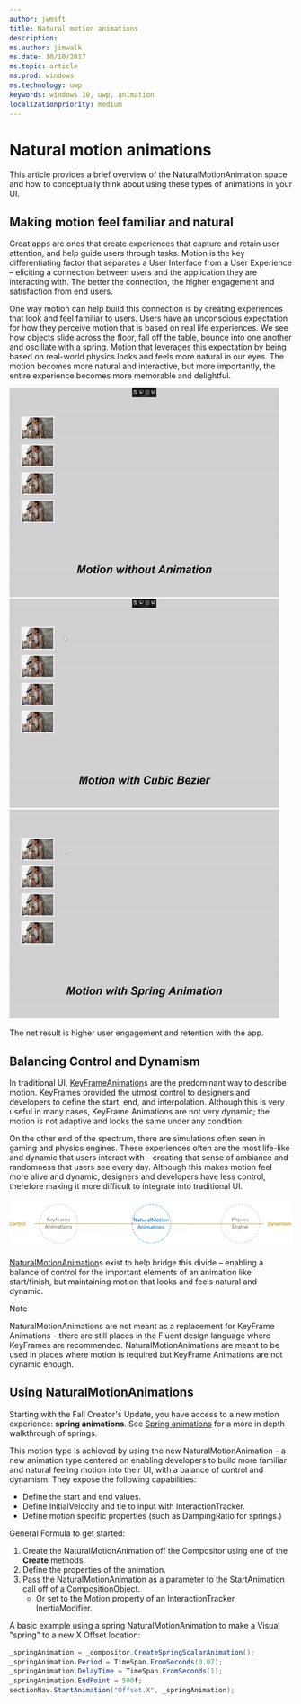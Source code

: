 ```yaml
---
author: jwmsft
title: Natural motion animations
description: 
ms.author: jimwalk
ms.date: 10/10/2017
ms.topic: article
ms.prod: windows
ms.technology: uwp
keywords: windows 10, uwp, animation
localizationpriority: medium
---
```

# Natural motion animations

This article provides a brief overview of the NaturalMotionAnimation space and how to conceptually think about using these types of animations in your UI.

## Making motion feel familiar and natural

Great apps are ones that create experiences that capture and retain user attention, and help guide users through tasks. Motion is the key differentiating factor that separates a User Interface from a User Experience – eliciting a connection between users and the application they are interacting with. The better the connection, the higher engagement and satisfaction from end users.

One way motion can help build this connection is by creating experiences that look and feel familiar to users. Users have an unconscious expectation for how they perceive motion that is based on real life experiences. We see how objects slide across the floor, fall off the table, bounce into one another and oscillate with a spring. Motion that leverages this expectation by being based on real-world physics looks and feels more natural in our eyes. The motion becomes more natural and interactive, but more importantly, the entire experience becomes more memorable and delightful.

![Scale motion without animation](images/animation/scale-no-animation.gif)
![Scale motion with cubic bezier](images/animation/scale-cubic-bezier.gif)
![Scale motion with spring animation](images/animation/scale-spring.gif)

The net result is higher user engagement and retention with the app.

## Balancing Control and Dynamism

In traditional UI, [KeyFrameAnimation](https://docs.microsoft.com/uwp/api/windows.ui.composition.keyframeanimation)s are the predominant way to describe motion. KeyFrames provided the utmost control to designers and developers to define the start, end, and interpolation. Although this is very useful in many cases, KeyFrame Animations are not very dynamic; the motion is not adaptive and looks the same under any condition.

On the other end of the spectrum, there are simulations often seen in gaming and physics engines. These experiences often are the most life-like and dynamic that users interact with – creating that sense of ambiance and randomness that users see every day. Although this makes motion feel more alive and dynamic, designers and developers have less control, therefore making it more difficult to integrate into traditional UI.

![Control spectrum diagram](images/animation/natural-motion-diagram.png)

[NaturalMotionAnimation](https://docs.microsoft.com/uwp/api/windows.ui.composition.naturalmotionanimation)s exist to help bridge this divide – enabling a balance of control for the important elements of an animation like start/finish, but maintaining motion that looks and feels natural and dynamic.

> [!NOTE]
> NaturalMotionAnimations are not meant as a replacement for KeyFrame Animations – there are still places in the Fluent design language where KeyFrames are recommended. NaturalMotionAnimations are meant to be used in places where motion is required but KeyFrame Animations are not dynamic enough.

## Using NaturalMotionAnimations

Starting with the Fall Creator's Update, you have access to a new motion experience: **spring animations**. See [Spring animations](spring-animations.md) for a more in depth walkthrough of springs.

This motion type is achieved by using the new NaturalMotionAnimation – a new animation type centered on enabling developers to build more familiar and natural feeling motion into their UI, with a balance of control and dynamism. They expose the following capabilities:

- Define the start and end values.
- Define InitialVelocity and tie to input with InteractionTracker.
- Define motion specific properties (such as DampingRatio for springs.)

General Formula to get started:

1. Create the NaturalMotionAnimation off the Compositor using one of the **Create** methods.
1. Define the properties of the animation.
1. Pass the NaturalMotionAnimation as a parameter to the StartAnimation call off of a CompositionObject.
    - Or set to the Motion property of an InteractionTracker InertiaModifier.

A basic example using a spring NaturalMotionAnimation to make a Visual "spring" to a new X Offset location:

```csharp
_springAnimation = _compositor.CreateSpringScalarAnimation();
_springAnimation.Period = TimeSpan.FromSeconds(0.07);
_springAnimation.DelayTime = TimeSpan.FromSeconds(1);
_springAnimation.EndPoint = 500f;
sectionNav.StartAnimation("Offset.X", _springAnimation);
```